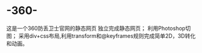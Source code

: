 # -360-
这是一个360防丢卫士官网的静态网页
独立完成静态网页； 利用Photoshop切图； 
采用div+css布局,利用transform和@keyframes规则完成简单2D，3D转化和动画。
